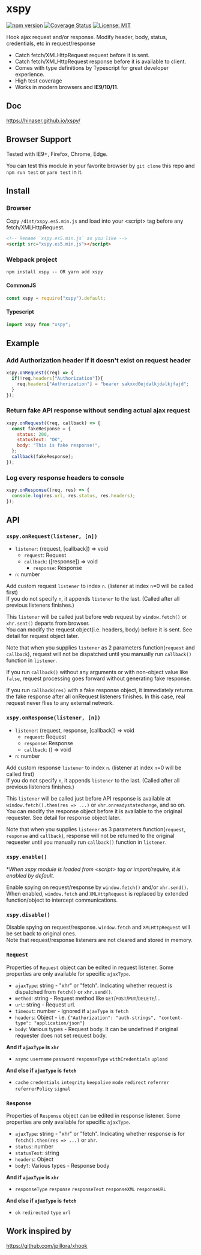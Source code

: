 # xspy
[![npm version](https://badge.fury.io/js/xspy.svg)](https://badge.fury.io/js/xspy) [![Coverage Status](https://coveralls.io/repos/github/Hinaser/xspy/badge.svg?branch=v0.0.1)](https://coveralls.io/github/Hinaser/xspy?branch=v0.0.1) [![License: MIT](https://img.shields.io/badge/License-MIT-yellow.svg)](https://opensource.org/licenses/MIT)

Hook ajax request and/or response. Modify header, body, status, credentials, etc in request/response

- Catch fetch/XMLHttpRequest request before it is sent.
- Catch fetch/XMLHttpRequest response before it is available to client.
- Comes with type definitions by Typescript for great developer experience.
- High test coverage
- Works in modern browsers and **IE9/10/11**.

## Doc
<https://hinaser.github.io/xspy/>

## Browser Support
Tested with IE9+, Firefox, Chrome, Edge.

You can test this module in your favorite browser by `git clone` this repo and `npm run test` or `yarn test` in it.

## Install
### Browser
Copy `/dist/xspy.es5.min.js` and load into your \<script\> tag before any fetch/XMLHttpRequest.

```html
<!-- Rename `xspy.es5.min.js` as you like -->
<script src="xspy.es5.min.js"></script>
```

### Webpack project

```
npm install xspy -- OR yarn add xspy
```
#### CommonJS
```js
const xspy = require("xspy").default;
```
#### Typescript
```typescript
import xspy from "xspy";
```

## Example

### Add Authorization header if it doesn't exist on request header

```js
xspy.onRequest((req) => {
  if(!req.headers["Authorization"]){
    req.headers["Authorization"] = "bearer sakxxd0ejdalkjdalkjfajd";
  }
});
```

### Return fake API response without sending actual ajax request
```js
xspy.onRequest((req, callback) => {
  const fakeResponse = {
    status: 200,
    statusText: "OK",
    body: "This is fake response!",
  };
  callback(fakeResponse);
});
```

### Log every response headers to console
```js
xspy.onResponse((req, res) => {
  console.log(res.url, res.status, res.headers);
});
```

## API

### `xspy.onRequest(listener, [n])`
- `listener`: (request, \[callback]) => void
  - `request`: Request
  - `callback`: (\[response]) => void
    - `response`: Response
- `n`: number

Add custom request `listener` to index `n`. (listener at index `n`=0 will be called first)  
If you do not specify `n`, it appends `listener` to the last. (Called after all previous listeners finishes.)

This `listener` will be called just before web request by `window.fetch()` or `xhr.sent()` departs from browser.  
You can modify the request object(i.e. headers, body) before it is sent. See detail for request object later.

Note that when you supplies `listener` as 2 parameters function(`request` and `callback`),
request will not be dispatched until you manually run `callback()` function in `listener`.

If you run `callback()` without any arguments or with non-object value like `false`, 
request processing goes forward without generating fake response.

If you run `callback(res)` with a fake response object, it immediately returns the fake response after all onRequest listeners
finishes. In this case, real request never flies to any external network.

### `xspy.onResponse(listener, [n])`
- `listener`: (request, response, \[callback]) => void
  - `request`: Request
  - `response`: Response
  - `callback`: () => void
- `n`: number

Add custom response `listener` to index `n`. (listener at index `n`=0 will be called first)  
If you do not specify `n`, it appends `listener` to the last. (Called after all previous listeners finishes.)

This `listener` will be called just before API response is available at
`window.fetch().then(res => ...)` or `xhr.onreadystatechange`, and so on.  
You can modify the response object before it is available to the original requester. See detail for response object later.

Note that when you supplies `listener` as 3 parameters function(`request`, `response` and `callback`),
response will not be returned to the original requester until you manually run `callback()` function in `listener`.

### `xspy.enable()`

**When xspy module is loaded from \<script\> tag or import/require, it is enabled by default.*

Enable spying on request/response by `window.fetch()` and/or `xhr.send()`.
When enabled, `window.fetch` and `XMLHttpRequest` is replaced by extended function/object to intercept communications.

### `xspy.disable()`

Disable spying on request/response. `window.fetch` and `XMLHttpRequest` will be set back to original ones.  
Note that request/response listeners are not cleared and stored in memory.

### `Request`

Properties of `Request` object can be edited in request listener.
Some properties are only available for specific `ajaxType`.

- `ajaxType`: string - "xhr" or "fetch". Indicating whether request is dispatched from `fetch()` or `xhr.send()`.
- `method`: string - Request method like `GET`/`POST`/`PUT`/`DELETE`/...
- `url`: string - Request url.
- `timeout`: number - Ignored if `ajaxType` is `fetch`
- `headers`: Object - i.e. `{"Authorization": "auth-strings", "content-type": "application/json"}`
- `body`: Various types - Request body. It can be undefined if original requester does not set request body.

**And if `ajaxType` is `xhr`**
- `async` `username` `password` `responseType` `withCredentials` `upload`

**And else if `ajaxType` is `fetch`**
- `cache` `credentials` `integrity` `keepalive` `mode` `redirect` `referrer` `referrerPolicy` `signal`

### `Response`

Properties of `Response` object can be edited in response listener.
Some properties are only available for specific `ajaxType`.

- `ajaxType`: string - "xhr" or "fetch". Indicating whether response is for `fetch().then(res => ...)` or `xhr`.
- `status`: number
- `statusText`: string
- `headers`: Object
- `body?`: Various types - Response body

**And if `ajaxType` is `xhr`**
- `responseType` `response` `responseText` `responseXML` `responseURL`
 
**And else if `ajaxType` is `fetch`**
- `ok` `redirected` `type` `url`
 
## Work inspired by

<https://github.com/jpillora/xhook>
